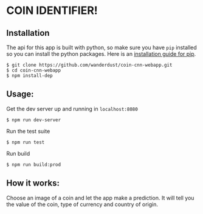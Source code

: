 # COIN IDENTIFIER!

## Installation
The api for this app is built with python, so make sure you have `pip` installed so you can install the python packages. Here is an [installation guide for pip](https://pip.pypa.io/en/stable/installing/).

```
$ git clone https://github.com/wanderdust/coin-cnn-webapp.git
$ cd coin-cnn-webapp
$ npm install-dep
```

## Usage:

Get the dev server up and running in `localhost:8080`
```
$ npm run dev-server
```

Run the test suite

```
$ npm run test
```

Run build

```
$ npm run build:prod
```

## How it works:
Choose an image of a coin and let the app make a prediction. It will tell you the value of the coin, type of currency and country of origin.
